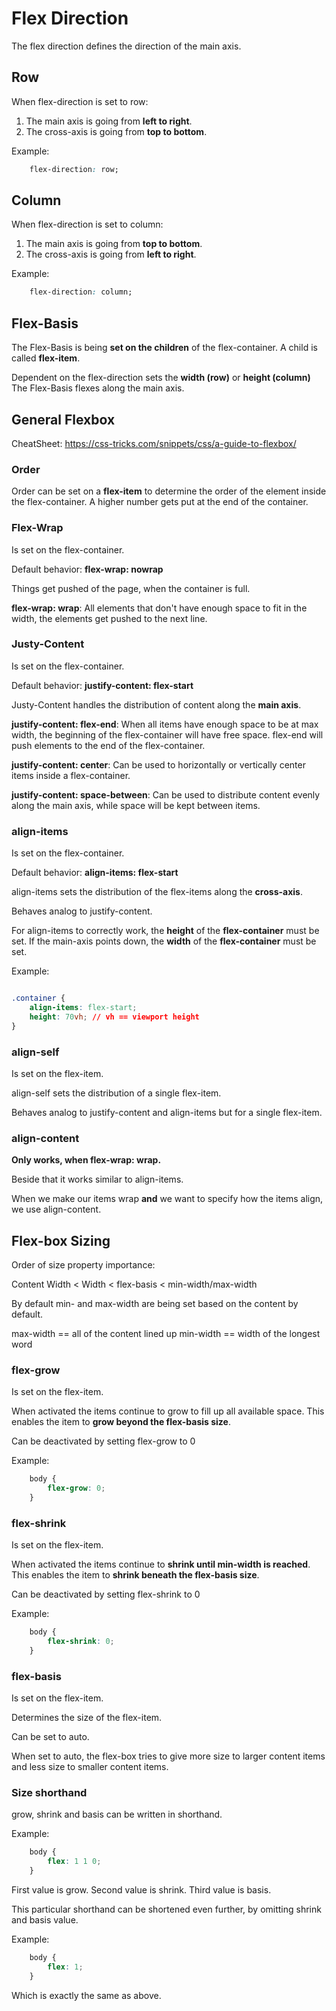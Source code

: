 # Flex Direction

The flex direction defines the direction of the main axis.

## Row

When flex-direction is set to row:

1. The main axis is going from **left to right**.
2. The cross-axis is going from **top to bottom**.

Example:

```css
    flex-direction: row;
```

## Column

When flex-direction is set to column:

1. The main axis is going from **top to bottom**.
2. The cross-axis is going from **left to right**.

Example:

```css
    flex-direction: column;
```

## Flex-Basis

The Flex-Basis is being **set on the children** of the flex-container.
A child is called **flex-item**.

Dependent on the flex-direction sets the **width (row)** or **height (column)**
The Flex-Basis flexes along the main axis.

## General Flexbox

CheatSheet: https://css-tricks.com/snippets/css/a-guide-to-flexbox/

### Order

Order can be set on a **flex-item** to determine the order of the element inside the flex-container. A higher number gets put at the end of the container.

### Flex-Wrap

Is set on the flex-container.

Default behavior: **flex-wrap: nowrap**

Things get pushed of the page, when the container is full.

**flex-wrap: wrap**: All elements that don't have enough space to fit in the width, the elements get pushed to the next line.


### Justy-Content

Is set on the flex-container.

Default behavior: **justify-content: flex-start**

Justy-Content handles the distribution of content along the **main axis**.

**justify-content: flex-end**: When all items have enough space to be at max width, the beginning of the flex-container will have free space. flex-end will push elements to the end of the flex-container.

**justify-content: center**: Can be used to horizontally or vertically center items inside a flex-container.

**justify-content: space-between**: Can be used to distribute content evenly along the main axis, while space will be kept between items.


### align-items

Is set on the flex-container.

Default behavior: **align-items: flex-start**

align-items sets the distribution of the flex-items along the **cross-axis**. 

Behaves analog to justify-content.

For align-items to correctly work, the **height** of the **flex-container** must be set. If the main-axis points down, the **width** of the **flex-container** must be set.

Example:

```css

.container {
    align-items: flex-start;
    height: 70vh; // vh == viewport height
}
```

### align-self

Is set on the flex-item.

align-self sets the distribution of a single flex-item.

Behaves analog to justify-content and align-items but for a single flex-item.

### align-content

**Only works, when flex-wrap: wrap.**

Beside that it works similar to align-items.

When we make our items wrap **and** we want to specify how the items align, we use align-content.


## Flex-box Sizing

Order of size property importance:

Content Width < Width < flex-basis < min-width/max-width

By default min- and max-width are being set based on the content by default.

max-width == all of the content lined up 
min-width == width of the longest word

### flex-grow

Is set on the flex-item.

When activated the items continue to grow to fill up all available space. This enables the item to **grow beyond the flex-basis size**.

Can be deactivated by setting flex-grow to 0

Example:

```css
    body {
        flex-grow: 0;
    }
```


### flex-shrink

Is set on the flex-item.

When activated the items continue to **shrink until min-width is reached**. This enables the item to **shrink beneath the flex-basis size**.

Can be deactivated by setting flex-shrink to 0

Example:

```css
    body {
        flex-shrink: 0;
    }
```

### flex-basis

Is set on the flex-item.

Determines the size of the flex-item.

Can be set to auto.

When set to auto, the flex-box tries to give more size to larger content items and less size to smaller content items.

### Size shorthand

grow, shrink and basis can be written in shorthand.

Example:

```css
    body {
        flex: 1 1 0;
    }
```

First value is grow.
Second value is shrink.
Third value is basis.

This particular shorthand can be shortened even further, by omitting shrink and basis value.

Example:

```css
    body {
        flex: 1;
    }
```
Which is exactly the same as above.